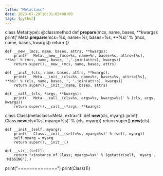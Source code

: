```yaml
---
title: "Metaclass"
date: 2023-07-28T16:31:03+08:00
tags: [python]
---
```



class Meta(type):
    @classmethod
    def __prepare__(mcs, name, bases, **kwargs):
        print('  Meta.__prepare__(mcs=%s, name=%r, bases=%s, **%s)' % (mcs, name, bases, kwargs))
        return {}

    def __new__(mcs, name, bases, attrs, **kwargs):
        print('  Meta.__new__(mcs=%s, name=%r, bases=%s, attrs=[%s], **%s)' % (mcs, name, bases, ','.join(attrs), kwargs))
        return super().__new__(mcs, name, bases, attrs)

    def __init__(cls, name, bases, attrs, **kwargs):
        print('  Meta.__init__(cls=%s, name=%r, bases=%s, attrs=[%s], **%s)' % (cls, name, bases, ', '.join(attrs), kwargs))
        return super().__init__(name, bases, attrs)

    def __call__(cls, *args, **kwargs):
        print('  Meta.__call__(cls=%s, args=%s, kwargs=%s)' % (cls, args, kwargs))
        return super().__call__(*args, **kwargs)


class Class(metaclass=Meta, extra=1):
    def __new__(cls, myarg):
        print('  Class.__new__(cls=%s, myarg=%s)' % (cls, myarg))
        return super().__new__(cls)

    def __init__(self, myarg):
        print('  Class.__init__(self=%s, myarg=%s)' % (self, myarg))
        self.myarg = myarg
        return super().__init__()

    def __str__(self):
        return "<instance of Class; myargs=%s>" % (getattr(self, 'myarg', 'MISSING'),)



print("==============")
print(Class(1))



